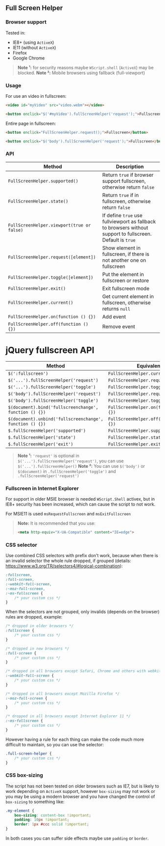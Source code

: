 ## Full Screen Helper

### Browser support

Tested in:

- IE8+ (using `ActiveX`)
- IE11 (without `ActiveX`)
- Firefox
- Google Chrome

> **Note ¹:** for security reasons maybe `WScript.shell` (`ActiveX`) may be blocked.
> **Note ²:** Mobile browsers using fallback (full-viewport)

### Usage

For use an video in fullscreen:

```html
<video id="myVideo" src="video.webm"></video>

<button onclick="$('#myVideo').fullScreenHelper('request');">Fullscreen</button>
```

Entire page in fullscreen:

```html
<button onclick="FullScreenHelper.request();">Fullscreen</button>
```

```html
<button onclick="$('body').fullScreenHelper('request');">Fullscreen</button>
```

### API

Method | Description
--- | ---
`FullScreenHelper.supported()` | Return `true` if browser support fullscreen, otherwise return `false`
`FullScreenHelper.state()` | Return `true` if in fullscreen, otherwise return `false`
`FullScreenHelper.viewport(true or false)` | If define `true` use fullviewport as fallback to browsers without support to fullscreen. Default is `true`
`FullScreenHelper.request([element])` | Show element in fullscreen, if there is not another one on fullscreen
`FullScreenHelper.toggle([element])` | Put the element in fullscreen or restore
`FullScreenHelper.exit()` | Exit fullscreen mode
`FullScreenHelper.current()` | Get current element in fullscreen, otherwise returns `null`
`FullScreenHelper.on(function () {})` | Add event
`FullScreenHelper.off(function () {})` | Remove event

# jQuery fullscreen API

Method | Equivalent
--- | ---
`$(':fullscreen')` | `FullScreenHelper.current()`
`$('...').fullScreenHelper('request')` | `FullScreenHelper.request(element)`
`$('...').fullScreenHelper('toggle')` | `FullScreenHelper.toggle(element)`
`$('body').fullScreenHelper('request')` | `FullScreenHelper.request()`
`$('body').fullScreenHelper('toggle')` | `FullScreenHelper.toggle()`
`$(document).bind('fullscreenchange', function () {})` | `FullScreenHelper.on(function () {})`
`$(document).unbind('fullscreenchange', function () {})` | `FullScreenHelper.off(function () {})`
`$.fullScreenHelper('supported')` | `FullScreenHelper.supported()`
`$.fullScreenHelper('state')` | `FullScreenHelper.state()`
`$.fullScreenHelper('exit')` | `FullScreenHelper.exit()`

> **Note ¹:** `'request'` is optional in `$('...').fullScreenHelper('request')`, you can use `$('...').fullScreenHelper()`
> **Note ²:** You can use `$('body')` or `$(document)` in `.fullScreenHelper('toggle')` and `.fullScreenHelper('request')`

### Fullscreen in Internet Explorer

For support in older MSIE browser is needed `WScript.Shell` activex, but in IE8+ security has been increased, which can cause the script to not work.

For MSIE11 is used `msRequestFullscreen` and `msExitFullscreen`

> **Note:** It is recommended that you use:
>
> ```html
> <meta http-equiv="X-UA-Compatible" content="IE=edge">
> ```

### CSS selector

Use combined CSS selectors with prefix don't work, because when there is an invalid selector the whole rule dropped, if grouped (details: https://www.w3.org/TR/selectors4/#logical-combination):

```css
:fullscreen,
:full-screen,
:-webkit-full-screen,
:-moz-full-screen,
:-ms-fullscreen {
    /* your custom css */
}
```

When the selectors are not grouped, only invalids (depends on the browser) rules are dropped, example:

```css
/* dropped in older browsers */
:fullscreen {
    /* your custom css */
}

/* dropped in new browsers */
:full-screen {
    /* your custom css */
}

/* dropped in all browsers except Safari, Chrome and others with webkit */
:-webkit-full-screen {
    /* your custom css */
}

/* dropped in all browsers except Mozilla Firefox */
:-moz-full-screen {
    /* your custom css */
}

/* dropped in all browsers except Internet Explorer 11 */
:-ms-fullscreen {
    /* your custom css */
}
```

However having a rule for each thing can make the code much more difficult to maintain, so you can use the selector:

```css
.full-screen-helper {
    /* your custom css */
}
```

### CSS box-sizing

The script has not been tested on older browsers such as IE7, but is likely to work depending on `ActiveX` support, however `box-sizing` may not work or you may be using a modern browser and you have changed the control of `box-sizing` to something like:


```css
.my-element {
    box-sizing: content-box !important;
    padding: 10px !important;
    border: 1px #ccc solid !important;
}
```

In both cases you can suffer side effects maybe use `padding` or `border`.
